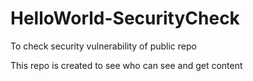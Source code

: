 # HelloWorld-SecurityCheck
To check security vulnerability of public repo

This repo is created to see who can see and get content

